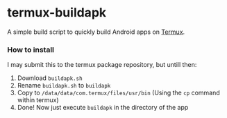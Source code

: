 # termux-buildapk
A simple build script to quickly build Android apps on [Termux](http://termux.com).  
 
### How to install  
I may submit this to the termux package repository, but untill then:  
  
1. Download `buildapk.sh`  
2. Rename `buildapk.sh` to `buildapk`  
3. Copy to `/data/data/com.termux/files/usr/bin` (Using the `cp` command within termux)  
4. Done! Now just execute `buildapk` in the directory of the app  
